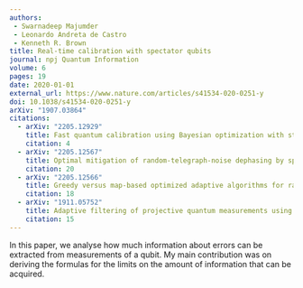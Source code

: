 ```yaml
---
authors:
 - Swarnadeep Majumder
 - Leonardo Andreta de Castro
 - Kenneth R. Brown
title: Real-time calibration with spectator qubits
journal: npj Quantum Information
volume: 6
pages: 19
date: 2020-01-01
external_url: https://www.nature.com/articles/s41534-020-0251-y
doi: 10.1038/s41534-020-0251-y
arXiv: "1907.03864"
citations:
  - arXiv: "2205.12929"
    title: Fast quantum calibration using Bayesian optimization with state parameter estimator for non-Markovian environment
    citation: 4
  - arXiv: "2205.12567"
    title: Optimal mitigation of random-telegraph-noise dephasing by spectato-qubit sensing and control
    citation: 20
  - arXiv: "2205.12566"
    title: Greedy versus map-based optimized adaptive algorithms for random-telegraph-noise mitigation by spectator qubits
    citation: 18
  - arXiv: "1911.05752"
    title: Adaptive filtering of projective quantum measurements using discrete stochastic methods
    citation: 15
---
```

In this paper, we analyse how much information about errors can be extracted
from measurements of a qubit. My main contribution was on deriving the
formulas for the limits on the amount of information that can be acquired.
